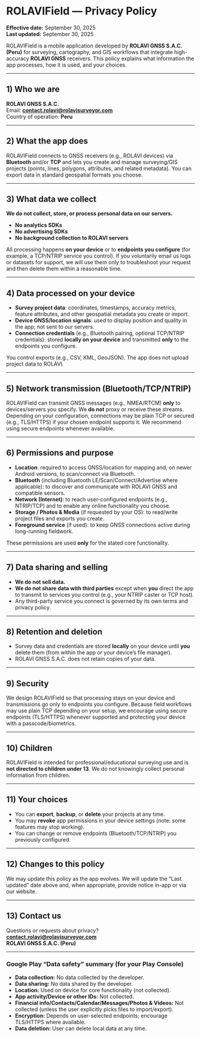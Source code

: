 # ROLAVIField — Privacy Policy

**Effective date:** September 30, 2025  
**Last updated:** September 30, 2025

ROLAVIField is a mobile application developed by **ROLAVI GNSS S.A.C. (Peru)** for surveying, cartography, and GIS workflows that integrate high-accuracy **ROLAVI GNSS** receivers. This policy explains what information the app processes, how it is used, and your choices.

---

## 1) Who we are
**ROLAVI GNSS S.A.C.**  
Email: **contact.rolavi@rolavisurveyor.com**  
Country of operation: **Peru**

---

## 2) What the app does
ROLAVIField connects to GNSS receivers (e.g., ROLAVI devices) via **Bluetooth** and/or **TCP** and lets you create and manage surveying/GIS projects (points, lines, polygons, attributes, and related metadata). You can export data in standard geospatial formats you choose.

---

## 3) What data we collect
**We do not collect, store, or process personal data on our servers.**  
- **No analytics SDKs**  
- **No advertising SDKs**  
- **No background collection to ROLAVI servers**

All processing happens **on your device** or to **endpoints you configure** (for example, a TCP/NTRIP service you control). If you voluntarily email us logs or datasets for support, we will use them only to troubleshoot your request and then delete them within a reasonable time.

---

## 4) Data processed on your device
- **Survey project data**: coordinates, timestamps, accuracy metrics, feature attributes, and other geospatial metadata you create or import.  
- **Device GNSS/location signals**: used to display position and quality in the app; not sent to our servers.  
- **Connection credentials** (e.g., Bluetooth pairing, optional TCP/NTRIP credentials): stored **locally on your device** and transmitted **only** to the endpoints you configure.

You control exports (e.g., CSV, KML, GeoJSON). The app does not upload project data to ROLAVI.

---

## 5) Network transmission (Bluetooth/TCP/NTRIP)
ROLAVIField can transmit GNSS messages (e.g., NMEA/RTCM) **only** to devices/servers you specify. We **do not** proxy or receive these streams. Depending on your configuration, connections may be plain TCP or secured (e.g., TLS/HTTPS) if your chosen endpoint supports it. We recommend using secure endpoints whenever available.

---

## 6) Permissions and purpose
- **Location**: required to access GNSS/location for mapping and, on newer Android versions, to scan/connect via Bluetooth.  
- **Bluetooth** (including Bluetooth LE/Scan/Connect/Advertise where applicable): to discover and communicate with ROLAVI GNSS and compatible sensors.  
- **Network (Internet)**: to reach user-configured endpoints (e.g., NTRIP/TCP) and to enable any online functionality you choose.  
- **Storage / Photos & Media** (if requested by your OS): to read/write project files and exports you create.  
- **Foreground service** (if used): to keep GNSS connections active during long-running fieldwork.

These permissions are used **only** for the stated core functionality.

---

## 7) Data sharing and selling
- **We do not sell data.**  
- **We do not share data with third parties** except when **you** direct the app to transmit to services you control (e.g., your NTRIP caster or TCP host).  
- Any third-party service you connect is governed by its own terms and privacy policy.

---

## 8) Retention and deletion
- Survey data and credentials are stored **locally** on your device until **you** delete them (from within the app or your device’s file manager).  
- ROLAVI GNSS S.A.C. does not retain copies of your data.

---

## 9) Security
We design ROLAVIField so that processing stays on your device and transmissions go only to endpoints you configure. Because field workflows may use plain TCP depending on your setup, we encourage using secure endpoints (TLS/HTTPS) whenever supported and protecting your device with a passcode/biometrics.

---

## 10) Children
ROLAVIField is intended for professional/educational surveying use and is **not directed to children under 13**. We do not knowingly collect personal information from children.

---

## 11) Your choices
- You can **export**, **backup**, or **delete** your projects at any time.  
- You may **revoke** app permissions in your device settings (note: some features may stop working).  
- You can change or remove endpoints (Bluetooth/TCP/NTRIP) you previously configured.

---

## 12) Changes to this policy
We may update this policy as the app evolves. We will update the “Last updated” date above and, when appropriate, provide notice in-app or via our website.

---

## 13) Contact us
Questions or requests about privacy?  
**contact.rolavi@rolavisurveyor.com**  
**ROLAVI GNSS S.A.C. (Peru)**

---

### Google Play “Data safety” summary (for your Play Console)
- **Data collection:** No data collected by the developer.  
- **Data sharing:** No data shared by the developer.  
- **Location:** Used on device for core functionality (not collected).  
- **App activity/Device or other IDs:** Not collected.  
- **Financial info/Contacts/Calendar/Messages/Photos & Videos:** Not collected (unless the user explicitly picks files to import/export).  
- **Encryption:** Depends on user-selected endpoints; encourage TLS/HTTPS where available.  
- **Data deletion:** User can delete local data at any time.
